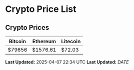 # Crypto Price List

## Crypto Prices
| Bitcoin | Ethereum | Litecoin |
| ------- | -------- | -------- |
| $79656 | $1576.61 | $72.03 |
**Last Updated:** 2025-04-07 22:34 UTC
**Last Updated:** $DATE$
